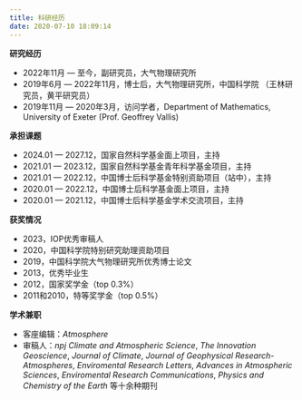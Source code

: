 ```yaml
---
title: 科研经历
date: 2020-07-10 18:09:14
---
```


**研究经历**
- 2022年11月 — 至今，副研究员，大气物理研究所
- 2019年6月 — 2022年11月，博士后，大气物理研究所，中国科学院 （王林研究员，黄平研究员）
- 2019年11月 — 2020年3月，访问学者，Department of Mathematics, University of Exeter (Prof. Geoffrey Vallis)

**承担课题**
- 2024.01 — 2027.12，国家自然科学基金面上项目，主持
- 2021.01 — 2023.12，国家自然科学基金青年科学基金项目，主持
- 2021.01 — 2022.12，中国博士后科学基金特别资助项目（站中），主持
- 2020.01 — 2022.12，中国博士后科学基金面上项目，主持
- 2020.01 — 2021.12，中国博士后科学基金学术交流项目，主持

**获奖情况**
- 2023，IOP优秀审稿人
- 2020，中国科学院特别研究助理资助项目
- 2019，中国科学院大气物理研究所优秀博士论文
- 2013，优秀毕业生
- 2012，国家奖学金（top 0.3%）
- 2011和2010，特等奖学金（top 0.5%）

**学术兼职**
- 客座编辑：*Atmosphere*
- 审稿人：*npj Climate and Atmospheric Science*, *The Innovation Geoscience*, *Journal of Climate*, *Journal of Geophysical Research-Atmospheres*, *Enviromental Research Letters*, *Advances in Atmospheric Sciences*, *Enviromental Research Communications*, *Physics and Chemistry of the Earth* 等十余种期刊

